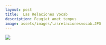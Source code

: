```yaml
---
layout: post
title:  Las Relaciones Vocab
description: Feugiat amet tempus
image: assets/images/lasrelacionesvocab.JPG
---
```


![][image-1]

[image-1]:	https://jingyingwang.github.io/ibrepository/assets/images/lasrelacionesvocab.JPG